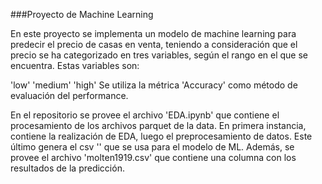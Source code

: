 ###Proyecto de Machine Learning

En este proyecto se implementa un modelo de machine learning para predecir el precio de casas en venta, teniendo a consideración que el precio se ha categorizado en tres variables, según el rango en el que se encuentra. Estas variables son:

'low'
'medium'
'high'
Se utiliza la métrica 'Accuracy' como método de evaluación del performance.

En el repositorio se provee el archivo 'EDA.ipynb' que contiene el procesamiento de los archivos parquet de la data. En primera instancia, contiene la realización de EDA, luego el preprocesamiento de datos. Este último genera el csv '' que se usa para el modelo de ML. Además, se provee el archivo 'molten1919.csv' que contiene una columna con los resultados de la predicción.
